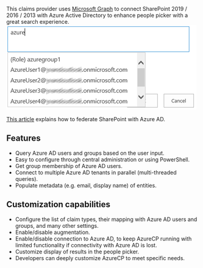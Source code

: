 This claims provider uses [Microsoft Graph](https://developer.microsoft.com/en-us/graph/) to connect SharePoint 2019 / 2016 / 2013 with Azure Active Directory to enhance people picker with a great search experience.  
![People picker with AzureCP](https://github.com/Yvand/AzureCP/raw/gh-pages/assets/people%20picker%20AzureCP_2.png)

[This article](https://docs.microsoft.com/en-us/office365/enterprise/using-azure-ad-for-sharepoint-server-authentication) explains how to federate SharePoint with Azure AD.

## Features

- Query Azure AD users and groups based on the user input.
- Easy to configure through central administration or using PowerShell.
- Get group membership of Azure AD users.
- Connect to multiple Azure AD tenants in parallel (multi-threaded queries).
- Populate metadata (e.g. email, display name) of entities.

## Customization capabilities

- Configure the list of claim types, their mapping with Azure AD users and groups, and many other settings.
- Enable/disable augmentation.
- Enable/disable connection to Azure AD, to keep AzureCP running with limited functionality if connectivity with Azure AD is lost.
- Customize display of results in the people picker.
- Developers can deeply customize AzureCP to meet specific needs.
